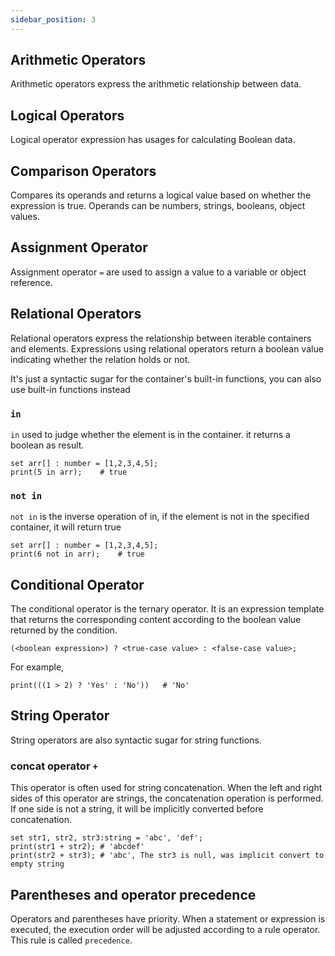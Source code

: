 ```yaml
---
sidebar_position: 3
---
```


## Arithmetic Operators

Arithmetic operators express the arithmetic relationship between data. 

## Logical Operators

Logical operator expression has usages for calculating Boolean data.

## Comparison Operators

Compares its operands and returns a logical value based on whether the expression is true. Operands can be numbers, strings, booleans, object values.

## Assignment Operator

Assignment operator `=` are used to assign a value to a variable or object reference.

## Relational Operators

Relational operators express the relationship between iterable containers and elements. Expressions using relational operators return a boolean value indicating whether the relation holds or not.

It's just a syntactic sugar for the container's built-in functions, you can also use built-in functions instead

### `in`

`in` used to judge whether the element is in the container. it returns a boolean as result.

```
set arr[] : number = [1,2,3,4,5];
print(5 in arr);    # true
```

### `not in`

`not in` is the inverse operation of in, if the element is not in the specified container, it will return true

```
set arr[] : number = [1,2,3,4,5];
print(6 not in arr);    # true
```

## Conditional Operator

The conditional operator is the ternary operator. It is an expression template that returns the corresponding content according to the boolean value returned by the condition.

```
(<boolean expression>) ? <true-case value> : <false-case value>;
```
For example,

```
print(((1 > 2) ? 'Yes' : 'No'))   # 'No'
```

## String Operator

String operators are also syntactic sugar for string functions.

### concat operator `+`

This operator is often used for string concatenation. When the left and right sides of this operator are strings, the concatenation operation is performed. If one side is not a string, it will be implicitly converted before concatenation.

```
set str1, str2, str3:string = 'abc', 'def';
print(str1 + str2); # 'abcdef'
print(str2 + str3); # 'abc', The str3 is null, was implicit convert to empty string
```

## Parentheses and operator precedence

Operators and parentheses have priority. When a statement or expression is executed, the execution order will be adjusted according to a rule operator. This rule is called `precedence`.
